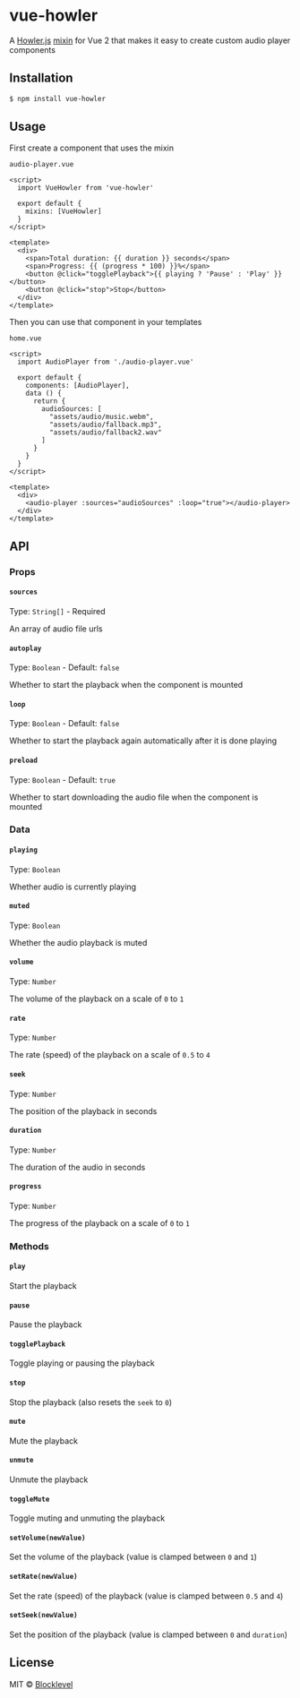# vue-howler
A [Howler.js][howler] [mixin][mixins] for Vue 2 that makes it easy to create custom audio player components

## Installation

```bash
$ npm install vue-howler
```

## Usage

First create a component that uses the mixin

`audio-player.vue`

```vue
<script>
  import VueHowler from 'vue-howler'

  export default {
    mixins: [VueHowler]
  }
</script>

<template>
  <div>
    <span>Total duration: {{ duration }} seconds</span>
    <span>Progress: {{ (progress * 100) }}%</span>
    <button @click="togglePlayback">{{ playing ? 'Pause' : 'Play' }}</button>
    <button @click="stop">Stop</button>
  </div>
</template>
```

Then you can use that component in your templates

`home.vue`

```vue
<script>
  import AudioPlayer from './audio-player.vue'

  export default {
    components: [AudioPlayer],
    data () {
      return {
        audioSources: [
          "assets/audio/music.webm",
          "assets/audio/fallback.mp3",
          "assets/audio/fallback2.wav"
        ]
      }
    }
  }
</script>

<template>
  <div>
    <audio-player :sources="audioSources" :loop="true"></audio-player>
  </div>
</template>
```

## API

### Props

#### `sources`

Type: `String[]` - Required

An array of audio file urls

#### `autoplay`

Type: `Boolean` - Default: `false`

Whether to start the playback
when the component is mounted

#### `loop`

Type: `Boolean` - Default: `false`

Whether to start the playback again
automatically after it is done playing

#### `preload`

Type: `Boolean` - Default: `true`

Whether to start downloading the audio
file when the component is mounted

### Data

#### `playing`

Type: `Boolean`

Whether audio is currently playing

#### `muted`

Type: `Boolean`

Whether the audio playback is muted

#### `volume`

Type: `Number`

The volume of the playback on a scale of `0` to `1`

#### `rate`

Type: `Number`

The rate (speed) of the playback on a scale of `0.5` to `4`

#### `seek`

Type: `Number`

The position of the playback in seconds

#### `duration`

Type: `Number`

The duration of the audio in seconds

#### `progress`

Type: `Number`

The progress of the playback on a scale of `0` to `1`

### Methods

#### `play`

Start the playback

#### `pause`

Pause the playback

#### `togglePlayback`

Toggle playing or pausing the playback

#### `stop`

Stop the playback (also resets the `seek` to `0`)

#### `mute`

Mute the playback

#### `unmute`

Unmute the playback

#### `toggleMute`

Toggle muting and unmuting the playback

#### `setVolume(newValue)`

Set the volume of the playback (value is clamped between `0` and `1`)

#### `setRate(newValue)`

Set the rate (speed) of the playback (value is clamped between `0.5` and `4`)

#### `setSeek(newValue)`

Set the position of the playback (value is clamped between `0` and `duration`)

## License

MIT © [Blocklevel][blocklevel-gh]

[howler]: https://howlerjs.com/
[mixins]: https://vuejs.org/v2/guide/mixins.html
[blocklevel-gh]: https://github.com/blocklevel
